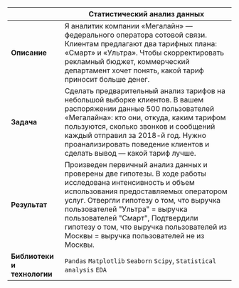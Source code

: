 ||Статистический анализ данных|
|----|----|
|**Описание**|Я аналитик компании «Мегалайн» — федерального оператора сотовой связи. Клиентам предлагают два тарифных плана: «Смарт» и «Ультра». Чтобы скорректировать рекламный бюджет, коммерческий департамент хочет понять, какой тариф приносит больше денег.|
|**Задача**|Сделать предварительный анализ тарифов на небольшой выборке клиентов. В вашем распоряжении данные 500 пользователей «Мегалайна»: кто они, откуда, каким тарифом пользуются, сколько звонков и сообщений каждый отправил за 2018-й год. Нужно проанализировать поведение клиентов и сделать вывод — какой тариф лучше.|
|**Результат**|Произведен первичный анализ данных и проверены две гипотезы. В ходе работы исследована интенсивность и объем использования предоставляемых оператором услуг. Отвергли гипотезу о том, что выручка пользователей "Ультра" = выручка пользователей "Смарт", Подтвердили гипотезу о том, что выручка пользователей из Москвы = выручка пользователей не из Москвы.|
|**Библиотеки и технологии**| `Pandas` `Matplotlib` `Seaborn` `Scipy`, `Statistical analysis` `EDA`|